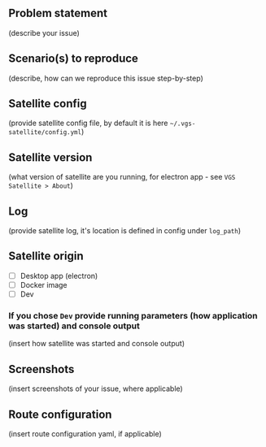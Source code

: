 ## Problem statement
(describe your issue)

## Scenario(s) to reproduce
(describe, how can we reproduce this issue step-by-step)

## Satellite config
(provide satellite config file, by default it is here `~/.vgs-satellite/config.yml`)

## Satellite version
(what version of satellite are you running, for electron app - see `VGS Satellite > About`)

## Log
(provide satellite log, it's location is defined in config under `log_path`)

## Satellite origin
  - [ ] Desktop app (electron)
  - [ ] Docker image
  - [ ] Dev

### If you chose `Dev` provide running parameters (how application was started) and console output
(insert how satellite was started and console output)

## Screenshots
(insert screenshots of your issue, where applicable)

## Route configuration
(insert route configuration yaml, if applicable)
